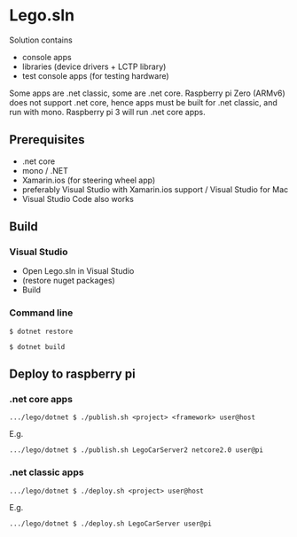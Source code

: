 # Lego.sln

Solution contains
- console apps
- libraries (device drivers + LCTP library)
- test console apps (for testing hardware)

Some apps are .net classic, some are .net core.
Raspberry pi Zero (ARMv6) does not support .net core, hence apps must be built for .net classic, and run with mono.
Raspberry pi 3 will run .net core apps.

## Prerequisites
- .net core
- mono / .NET
- Xamarin.ios (for steering wheel app)
- preferably Visual Studio with Xamarin.ios support / Visual Studio for Mac
- Visual Studio Code also works

## Build
### Visual Studio
- Open Lego.sln in Visual Studio
- (restore nuget packages)
- Build

### Command line
`$ dotnet restore`

`$ dotnet build`

## Deploy to raspberry pi
### .net core apps
`.../lego/dotnet $ ./publish.sh <project> <framework> user@host`

E.g.

`.../lego/dotnet $ ./publish.sh LegoCarServer2 netcore2.0 user@pi`


### .net classic apps
`.../lego/dotnet $ ./deploy.sh <project> user@host`

E.g.

`.../lego/dotnet $ ./deploy.sh LegoCarServer user@pi`
